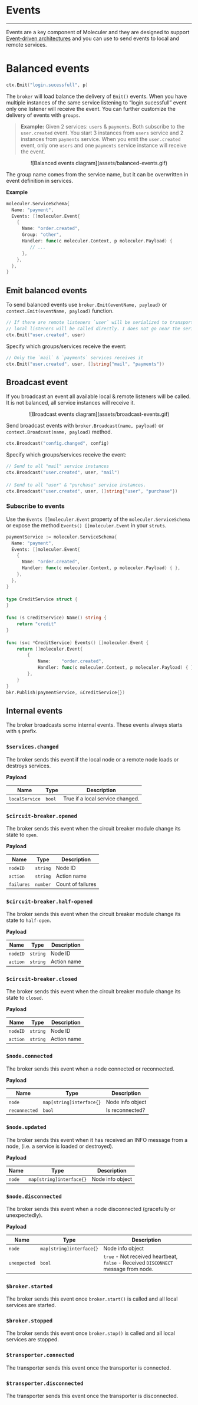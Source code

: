 # Events

---

Events are a key component of Moleculer and they are designed to support [Event-driven architectures](http://microservices.io/patterns/data/event-driven-architecture.html) and you can use to send events to local and remote services.

# Balanced events

```go
ctx.Emit("login.sucessfull", p)
```

The `broker` will load balance the delivery of `Emit()` events. When you have multiple instances of the same service listening to “login.sucessfull” event only one listener will receive the event.
You can further customize the delivery of events with `groups`.

> **Example:** Given 2 services: `users` & `payments`. Both subscribe to the `user.created` event. You start 3 instances from `users` service and 2 instances from `payments` service. When you emit the `user.created` event, only one `users` and one `payments` service instance will receive the event.

<div align="center">
![Balanced events diagram](assets/balanced-events.gif)
</div>

The group name comes from the service name, but it can be overwritten in event definition in services.

**Example**

```go
moleculer.ServiceSchema{
  Name: "payment",
  Events: []moleculer.Event{
    {
      Name: "order.created",
      Group: "other",
      Handler: func(c moleculer.Context, p moleculer.Payload) {
         // ...
      },
    },
  },
}
```

## Emit balanced events

To send balanced events use `broker.Emit(eventName, payload)` or `context.Emit(eventName, payload)` function.

```go
// If there are remote listeners `user` will be serialized to transportation.
// local listeners will be called directly. I does not go near the serialisation or transport.
ctx.Emit("user.created", user)
```

Specify which groups/services receive the event:

```go
// Only the `mail` & `payments` services receives it
ctx.Emit("user.created", user, []string{"mail", "payments"})
```

## Broadcast event

If you broadcast an event all available local & remote listeners will be called.
It is not balanced, all service instances will receive it.

<div align="center">
![Broadcast events diagram](assets/broadcast-events.gif)
</div>

Send broadcast events with `broker.Broadcast(name, payload)` or `context.Broadcast(name, payload)` method.

```go
ctx.Broadcast("config.changed", config)
```

Specify which groups/services receive the event:

```go
// Send to all "mail" service instances
ctx.Broadcast("user.created", user, "mail")

// Send to all "user" & "purchase" service instances.
ctx.Broadcast("user.created", user, []string{"user", "purchase"})
```

### Subscribe to events

Use the `Events []moleculer.Event` property of the `moleculer.ServiceSchema` or expose the method `Events() []moleculer.Event` in your `struts`.

```go
paymentService := moleculer.ServiceSchema{
  Name: "payment",
  Events: []moleculer.Event{
    {
      Name: "order.created",
      Handler: func(c moleculer.Context, p moleculer.Payload) { },
    },
  },
}

type CreditService struct {
}

func (s CreditService) Name() string {
    return "credit"
}

func (svc *CreditService) Events() []moleculer.Event {
	return []moleculer.Event{
		{
			Name:    "order.created",
			Handler: func(c moleculer.Context, p moleculer.Payload) { },
		},
	}
}
bkr.Publish(paymentService, &CreditService{})
```

## Internal events

The broker broadcasts some internal events. These events always starts with `$` prefix.

### `$services.changed`

The broker sends this event if the local node or a remote node loads or destroys services.

**Payload**

| Name           | Type   | Description                      |
| -------------- | ------ | -------------------------------- |
| `localService` | `bool` | True if a local service changed. |

### `$circuit-breaker.opened`

The broker sends this event when the circuit breaker module change its state to `open`.

**Payload**

| Name       | Type     | Description       |
| ---------- | -------- | ----------------- |
| `nodeID`   | `string` | Node ID           |
| `action`   | `string` | Action name       |
| `failures` | `number` | Count of failures |

### `$circuit-breaker.half-opened`

The broker sends this event when the circuit breaker module change its state to `half-open`.

**Payload**

| Name     | Type     | Description |
| -------- | -------- | ----------- |
| `nodeID` | `string` | Node ID     |
| `action` | `string` | Action name |

### `$circuit-breaker.closed`

The broker sends this event when the circuit breaker module change its state to `closed`.

**Payload**

| Name     | Type     | Description |
| -------- | -------- | ----------- |
| `nodeID` | `string` | Node ID     |
| `action` | `string` | Action name |

### `$node.connected`

The broker sends this event when a node connected or reconnected.

**Payload**

| Name          | Type                     | Description      |
| ------------- | ------------------------ | ---------------- |
| `node`        | `map[string]interface{}` | Node info object |
| `reconnected` | `bool`                   | Is reconnected?  |

### `$node.updated`

The broker sends this event when it has received an INFO message from a node, (i.e. a service is loaded or destroyed).

**Payload**

| Name   | Type                     | Description      |
| ------ | ------------------------ | ---------------- |
| `node` | `map[string]interface{}` | Node info object |

### `$node.disconnected`

The broker sends this event when a node disconnected (gracefully or unexpectedly).

**Payload**

| Name         | Type                     | Description                                                                         |
| ------------ | ------------------------ | ----------------------------------------------------------------------------------- |
| `node`       | `map[string]interface{}` | Node info object                                                                    |
| `unexpected` | `bool`                   | `true` - Not received heartbeat, `false` - Received `DISCONNECT` message from node. |

### `$broker.started`

The broker sends this event once `broker.start()` is called and all local services are started.

### `$broker.stopped`

The broker sends this event once `broker.stop()` is called and all local services are stopped.

### `$transporter.connected`

The transporter sends this event once the transporter is connected.

### `$transporter.disconnected`

The transporter sends this event once the transporter is disconnected.
